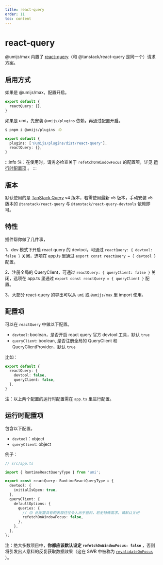 ```yaml
---
title: react-query
order: 11
toc: content
---
```

# react-query

@umijs/max 内置了 [react-query](https://tanstack.com/query/)（和 @tanstack/react-query 是同一个）请求方案。

## 启用方式

如果是 @umijs/max，配置开启。

```ts
export default {
  reactQuery: {},
}
```

如果是 umi，先安装 `@umijs/plugins` 依赖，再通过配置开启。

```bash
$ pnpm i @umijs/plugins -D
```

```ts
export default {
  plugins: ['@umijs/plugins/dist/react-query'],
  reactQuery: {},
}
```

:::info
注：在使用时，请务必检查关于 `refetchOnWindowFocus` 的配置项，详见 [运行时配置项](#运行时配置项) 。
:::

## 版本

默认使用的是 [TanStack Query](https://tanstack.com/query/latest) v4 版本，若需使用最新 v5 版本，手动安装 v5 版本的 `@tanstack/react-query` 与 `@tanstack/react-query-devtools` 依赖即可。

## 特性

插件帮你做了几件事，

1、dev 模式下开启 react query 的 devtool，可通过 `reactQuery: { devtool: false }` 关闭，选项在 app.ts 里通过 `export const reactQuery = { devtool }` 配置。

2、注册全局的 QueryClient，可通过 `reactQuery: { queryClient: false }` 关闭，选项在 app.ts 里通过 `export const reactQuery = { queryClient }` 配置。

3、大部分 react-query 的导出可以从 `umi` 或 `@umijs/max` 里 import 使用。

## 配置项

可以在 `reactQuery` 中做以下配置。

- `devtool`: boolean，是否开启 react query 官方 devtool 工具，默认 `true`
- `queryClient`: boolean, 是否注册全局的 QueryClient 和 QueryClientProvider，默认 `true`

比如：

```ts
export default {
  reactQuery: {
    devtool: false,
    queryClient: false,
  },
}
```

注：以上两个配置的运行时配置需在 `app.ts` 里进行配置。

## 运行时配置项

包含以下配置。

- `devtool`：object
- `queryClient`: object

例子：

```ts
// src/app.ts

import { RuntimeReactQueryType } from 'umi';

export const reactQuery: RuntimeReactQueryType = {
  devtool: { 
    initialIsOpen: true,
  },
  queryClient: {
    defaultOptions: {
      queries: {
        // 🟡 此配置具有的表现往往令人出乎意料，若无特殊需求，请默认关闭
        refetchOnWindowFocus: false,
      },
    },
  },
};
```

注：绝大多数项目中，**你都应该默认设定 `refetchOnWindowFocus: false`** ，否则将引发出人意料的反复获取数据效果（这在 SWR 中被称为 [`revalidateOnFocus`](https://swr.vercel.app/zh-CN/docs/api#options) ）。

